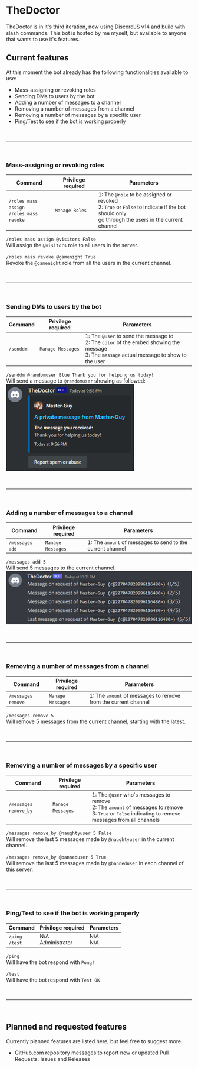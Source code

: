 # TheDoctor

TheDoctor is in it's third iteration, now using DiscordJS v14 and build with slash commands.
This bot is hosted by me myself, but available to anyone that wants to use it's features.

## Current features

At this moment the bot already has the following functionalities available to use:

-   Mass-assigning or revoking roles
-   Sending DMs to users by the bot
-   Adding a number of messages to a channel
-   Removing a number of messages from a channel
-   Removing a number of messages by a specific user
-   Ping/Test to see if the bot is working properly

<br /><hr /><br />

### Mass-assigning or revoking roles

| Command                                        | Privilege required | Parameters                                                                                                                                              |
| ---------------------------------------------- | ------------------ | ------------------------------------------------------------------------------------------------------------------------------------------------------- |
| `/roles mass assign`<br />`/roles mass revoke` | `Manage Roles`     | 1: The `@role` to be assigned or revoked<br />2: `True` or `False` to indicate if the bot should only<br /> go through the users in the current channel |

`/roles mass assign @visitors False`<br />Will assign the `@visitors` role to all users in the server.

`/roles mass revoke @gamenight True`<br />Revoke the `@gamenight` role from all the users in the current channel.

<br /><hr /><br />

### Sending DMs to users by the bot

| Command   | Privilege required | Parameters                                                                                                                                          |
| --------- | ------------------ | --------------------------------------------------------------------------------------------------------------------------------------------------- |
| `/senddm` | `Manage Messages`  | 1: The `@user` to send the message to<br />2: The `color` of the embed showing the message<br />3: The `message` actual message to show to the user |

`/senddm @randomuser Blue Thank you for helping us today!`<br />Will send a message to `@randomuser` showing as followed:<br />
![Example senddm](https://github.com/Master-Guy/TheDoctor/raw/main/senddm_example.png)

<br /><hr /><br />

### Adding a number of messages to a channel

| Command         | Privilege required | Parameters                                                 |
| --------------- | ------------------ | ---------------------------------------------------------- |
| `/messages add` | `Manage Messages`  | 1: The `amount` of messages to send to the current channel |

`/messages add 5`<br />Will send 5 messages to the current channel.
![Example messages add 5](https://github.com/Master-Guy/TheDoctor/raw/main/messagesadd_example.png)

<br /><hr /><br />

### Removing a number of messages from a channel

| Command            | Privilege required | Parameters                                                     |
| ------------------ | ------------------ | -------------------------------------------------------------- |
| `/messages remove` | `Manage Messages`  | 1: The `amount` of messages to remove from the current channel |

`/messages remove 5`<br />Will remove 5 messages from the current channel, starting with the latest.

<br /><hr /><br />

### Removing a number of messages by a specific user

| Command               | Privilege required | Parameters                                                                                                                                                    |
| --------------------- | ------------------ | ------------------------------------------------------------------------------------------------------------------------------------------------------------- |
| `/messages remove_by` | `Manage Messages`  | 1: The `@user` who's messages to remove<br />2: The `amount` of messages to remove <br />3: `True` or `False` indicating to remove messages from all channels |

`/messages remove_by @naughtyuser 5 False`<br />Will remove the last 5 messages made by `@naughtyuser` in the current channel.

`/messages remove_by @banneduser 5 True`<br />Will remove the last 5 messages made by `@banneduser` in each channel of this server.

<br /><hr /><br />

### Ping/Test to see if the bot is working properly

| Command              | Privilege required     | Parameters   |
| -------------------- | ---------------------- | ------------ |
| `/ping`<br />`/test` | N/A<br />Administrator | N/A<br />N/A |

`/ping`<br />
Will have the bot respond with `Pong!`

`/test`<br />
Will have the bot respond with `Test OK!`

<br /><hr /><br />

## Planned and requested features

Currently planned features are listed here, but feel free to suggest more.

-   GitHub.com repository messages to report new or updated Pull Requests, Issues and Releases
